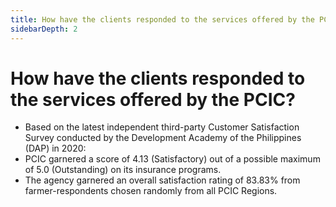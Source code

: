 ```yaml
---
title: How have the clients responded to the services offered by the PCIC?
sidebarDepth: 2
---
```


# How have the clients responded to the services offered by the PCIC?


 - Based on the latest independent third-party Customer Satisfaction Survey conducted by the Development Academy of the Philippines (DAP) in 2020:
 - PCIC garnered a score of  4.13 (Satisfactory) out of a possible maximum of  5.0 (Outstanding) on its insurance programs. 
 - The agency garnered an overall satisfaction rating of 83.83% from farmer-respondents chosen randomly from all PCIC Regions.
